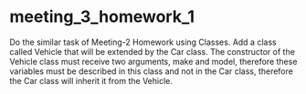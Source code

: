 # meeting_3_homework_1

Do the similar task of Meeting-2 Homework using Classes.
Add a class called Vehicle that will be extended by the Car class.
The constructor of the Vehicle class must receive two arguments, make and model, therefore these variables must be described in this class and not in the Car class, therefore the Car class will inherit it from the Vehicle.
